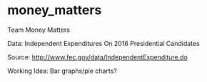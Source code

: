 # money_matters

Team Money Matters

Data: Independent Expenditures On 2016 Presidential Candidates 

Source: http://www.fec.gov/data/IndependentExpenditure.do

Working Idea: Bar graphs/pie charts?
